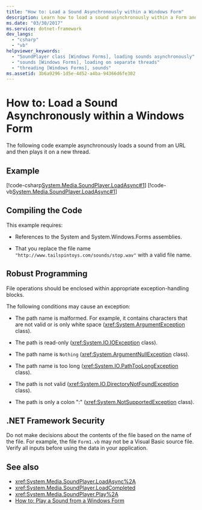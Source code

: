 ```yaml
---
title: "How to: Load a Sound Asynchronously within a Windows Form"
description: Learn how to load a sound asynchronously within a Form and also how to play the sound on a new thread.
ms.date: "03/30/2017"
ms.service: dotnet-framework
dev_langs:
  - "csharp"
  - "vb"
helpviewer_keywords:
  - "SoundPlayer class [Windows Forms], loading sounds asynchronously"
  - "sounds [Windows Forms], loading on separate threads"
  - "threading [Windows Forms], sounds"
ms.assetid: 3b6a9296-1d5e-4d52-a4ba-94366d6fe302
---
```

# How to: Load a Sound Asynchronously within a Windows Form

The following code example asynchronously loads a sound from an URL and then plays it on a new thread.

## Example

[!code-csharp[System.Media.SoundPlayer.LoadAsync#1](~/samples/snippets/csharp/VS_Snippets_Winforms/System.Media.SoundPlayer.LoadAsync/CS/Form1.cs#1)]
[!code-vb[System.Media.SoundPlayer.LoadAsync#1](~/samples/snippets/visualbasic/VS_Snippets_Winforms/System.Media.SoundPlayer.LoadAsync/VB/Form1.vb#1)]

## Compiling the Code

This example requires:

- References to the System and System.Windows.Forms assemblies.

- That you replace the file name `"http://www.tailspintoys.com/sounds/stop.wav"` with a valid file name.

## Robust Programming

File operations should be enclosed within appropriate exception-handling blocks.

The following conditions may cause an exception:

- The path name is malformed. For example, it contains characters that are not valid or is only white space (<xref:System.ArgumentException> class).

- The path is read-only (<xref:System.IO.IOException> class).

- The path name is `Nothing` (<xref:System.ArgumentNullException> class).

- The path name is too long (<xref:System.IO.PathTooLongException> class).

- The path is not valid (<xref:System.IO.DirectoryNotFoundException> class).

- The path is only a colon ":" (<xref:System.NotSupportedException> class).

## .NET Framework Security

Do not make decisions about the contents of the file based on the name of the file. For example, the file `Form1.vb` may not be a Visual Basic source file. Verify all inputs before using the data in your application.

## See also

- <xref:System.Media.SoundPlayer.LoadAsync%2A>
- <xref:System.Media.SoundPlayer.LoadCompleted>
- <xref:System.Media.SoundPlayer.Play%2A>
- [How to: Play a Sound from a Windows Form](how-to-play-a-sound-from-a-windows-form.md)
